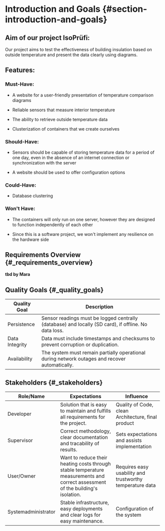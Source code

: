 # Introduction and Goals {#section-introduction-and-goals}

## Aim of our project IsoPrüfi:

Our project aims to test the effectiveness of building insulation based on outside temperature and present the data clearly using diagrams.

## Features:
### Must-Have:

- A website for a user-friendly presentation of temperature comparison diagrams

- Reliable sensors that measure interior temperature

- The ability to retrieve outside temperature data

- Clusterization of containers that we create ourselves

### Should-Have:
- Sensors should be capable of storing temperature data for a period of one day, even in the absence of an internet connection or synchronization with the server

- A website should be used to offer configuration options

### Could-Have:
- Database clustering

### Won't Have:
- The containers will only run on one server, however they are designed to function independently of each other

- Since this is a software project, we won't implement any resilience on the hardware side


## Requirements Overview {#_requirements_overview}

**tbd by Mara**

## Quality Goals {#_quality_goals}

| Quality Goal   |Description                                                                                            |
|----------------|-------------------------------------------------------------------------------------------------------|
| Persistence    | Sensor readings must be logged centrally (database) and  locally (SD card), if offline. No data loss. |
| Data Integrity | Data must include timestamps and checksums to prevent corruption or duplication.                      |
| Availability   | The system must remain partially operational during network outages and recover automatically.        |

## Stakeholders {#_stakeholders}

| Role/Name | Expectations | Influence |
|-----------|--------------|-------------------|
| Developer | Solution that is easy to maintain and fulfills all requirements for the project. | Quality of Code, clean Architecture, final product |
| Supervisor | Correct methodology, clear documentation and tracability of results. | Sets expectations and assists implementation |
| User/Owner | Want to reduce their heating costs through stable temperature measurements and correct assessment of the building's isolation. | Requires easy usability and trustworthy temperature data |
| Systemadministrator | Stable infrastructure, easy deployments and clear logs for easy maintenance. | Configuration of the system |

